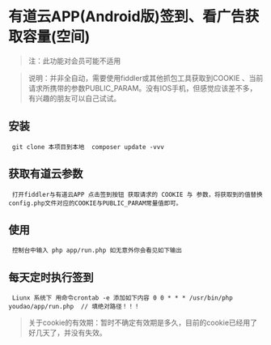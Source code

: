 # 有道云APP(Android版)签到、看广告获取容量(空间)

> 注：此功能对会员可能不适用

> 说明：并非全自动，需要使用fiddler或其他抓包工具获取到COOKIE 、当前请求所携带的参数PUBLIC_PARAM。没有IOS手机，但感觉应该差不多，有兴趣的朋友可以自己试试。

## 安装
`` 
git clone 本项目到本地 
composer update -vvv
``
## 获取有道云参数
`` 
打开fiddler与有道云APP 点击签到按钮 获取请求的 COOKIE 与 参数，将获取到的值替换config.php文件对应的COOKIE与PUBLIC_PARAM常量值即可。
`` 
## 使用
`` 
控制台中输入 php app/run.php
如无意外你会看见如下输出
`` 


## 每天定时执行签到
`` 
Liunx 系统下
用命令crontab -e 添加如下内容
0 0 * * * /usr/bin/php youdao/app/run.php  // 填绝对路径！！！
`` 

> 关于cookie的有效期：暂时不确定有效期是多久，目前的cookie已经用了好几天了，并没有失效。


